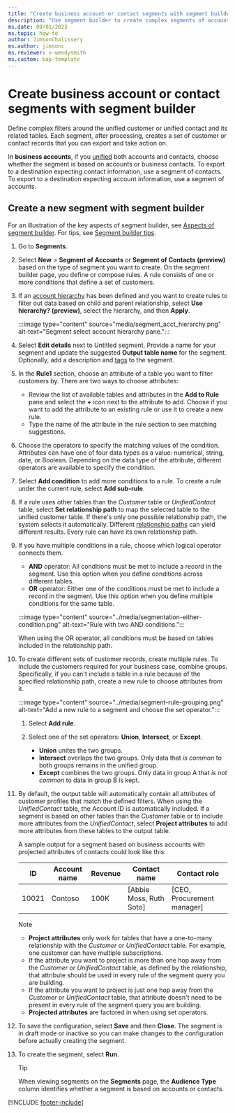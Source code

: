 ```yaml
---
title: "Create business account or contact segments with segment builder"
description: "Use segment builder to create complex segments of account or contact by grouping them based on various attributes."
ms.date: 09/01/2023
ms.topic: how-to
author: JimsonChalissery
ms.author: jimsonc
ms.reviewer: v-wendysmith
ms.custom: bap-template
---
```


# Create business account or contact segments with segment builder



Define complex filters around the unified customer or unified contact and its related tables. Each segment, after processing, creates a set of customer or contact records that you can export and take action on.

In **business accounts**, if you [unified](../data-unification.md) both accounts and contacts, choose whether the segment is based on accounts or business contacts. To export to a destination expecting contact information, use a segment of contacts. To export to a destination expecting account information, use a segment of accounts.

## Create a new segment with segment builder

For an illustration of the key aspects of segment builder, see [Aspects of segment builder](../segment-builder-aspects.md). For tips, see [Segment builder tips](../segment-builder-aspects.md#segment-builder-tips).

1. Go to **Segments**.

1. Select **New** > **Segment of Accounts** or **Segment of Contacts (preview)** based on the type of segment you want to create. On the segment builder page, you define or compose rules. A rule consists of one or more conditions that define a set of customers.

1. If an [account hierarchy](account-hierarchies.md) has been defined and you want to create rules to filter out data based on child and parent relationship, select **Use hierarchy? (preview)**, select the hierarchy, and then **Apply**.

   :::image type="content" source="media/segment_acct_hierarchy.png" alt-text="Segment select account hierarchy pane.":::

1. Select **Edit details** next to Untitled segment. Provide a name for your segment and update the suggested **Output table name** for the segment. Optionally, add a description and [tags](../work-with-tags-columns.md#manage-tags) to the segment.

1. In the **Rule1** section, choose an attribute of a table you want to filter customers by. There are two ways to choose attributes:
   - Review the list of available tables and attributes in the **Add to Rule** pane and select the **+** icon next to the attribute to add. Choose if you want to add the attribute to an existing rule or use it to create a new rule.
   - Type the name of the attribute in the rule section to see matching suggestions.

1. Choose the operators to specify the matching values of the condition. Attributes can have one of four data types as a value: numerical, string, date, or Boolean. Depending on the data type of the attribute, different operators are available to specify the condition.

1. Select **Add condition** to add more conditions to a rule. To create a rule under the current rule, select **Add sub-rule**.

1. If a rule uses other tables than the *Customer* table or *UnifiedContact* table, select **Set relationship path** to map the selected table to the unified customer table. If there's only one possible relationship path, the system selects it automatically. Different [relationship paths](../relationships.md#relationship-paths) can yield different results. Every rule can have its own relationship path.

1. If you have multiple conditions in a rule, choose which logical operator connects them.  
   - **AND** operator: All conditions must be met to include a record in the segment. Use this option when you define conditions across different tables.
   - **OR** operator: Either one of the conditions must be met to include a record in the segment. Use this option when you define multiple conditions for the same table.

   :::image type="content" source="../media/segmentation-either-condition.png" alt-text="Rule with two AND conditions.":::

   When using the OR operator, all conditions must be based on tables included in the relationship path.

1. To create different sets of customer records, create multiple rules. To include the customers required for your business case, combine groups. Specifically, if you can't include a table in a rule because of the specified relationship path, create a new rule to choose attributes from it.

      :::image type="content" source="../media/segment-rule-grouping.png" alt-text="Add a new rule to a segment and choose the set operator.":::

   1. Select **Add rule**.
   1. Select one of the set operators: **Union**, **Intersect**, or **Except**.

      - **Union** unites the two groups.
      - **Intersect** overlaps the two groups. Only data that *is common* to both groups remains in the unified group.
      - **Except** combines the two groups. Only data in group A that *is not common* to data in group B is kept.

1. By default, the output table will automatically contain all attributes of customer profiles that match the defined filters. When using the *UnifiedContact* table, the Account ID is automatically included. If a segment is based on other tables than the *Customer* table or to include more attributes from the *UnifiedContact*, select **Project attributes** to add more attributes from these tables to the output table.

   A sample output for a segment based on business accounts with projected attributes of contacts could look like this:

   |ID  |Account name  |Revenue  |Contact name  | Contact role|
   |---------|---------|---------|---------|---|
   |10021     | Contoso | 100K | [Abbie Moss, Ruth Soto]  | [CEO, Procurement manager]

   > [!NOTE]
   >
   > - **Project attributes** only work for tables that have a one-to-many relationship with the *Customer* or *UnifiedContact* table. For example, one customer can have multiple subscriptions.
   > - If the attribute you want to project is more than one hop away from the *Customer* or *UnifiedContact* table, as defined by the relationship, that attribute should be used in every rule of the segment query you are building.
   > - If the attribute you want to project is just one hop away from the *Customer* or *UnifiedContact* table, that attribute doesn't need to be present in every rule of the segment query you are building.
   > - **Projected attributes** are factored in when using set operators.

1. To save the configuration, select **Save** and then **Close**. The segment is in draft mode or inactive so you can make changes to the configuration before actually creating the segment.

1. To create the segment, select **Run**.

   > [!TIP]
   > When viewing segments on the **Segments** page, the **Audience Type** column identifies whether a segment is based on accounts or contacts.

[!INCLUDE [footer-include](../includes/footer-banner.md)]
